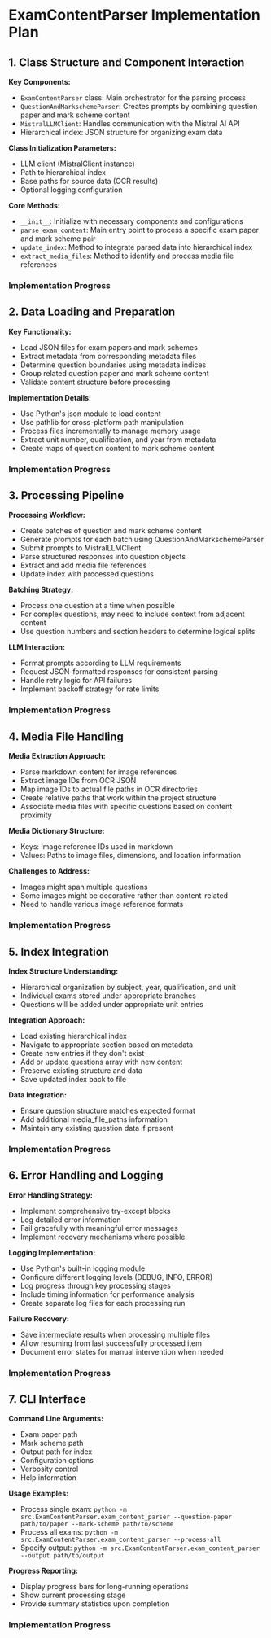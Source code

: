 # ExamContentParser Implementation Plan

## 1. Class Structure and Component Interaction

**Key Components:**

- `ExamContentParser` class: Main orchestrator for the parsing process
- `QuestionAndMarkschemeParser`: Creates prompts by combining question paper and mark scheme content
- `MistralLLMClient`: Handles communication with the Mistral AI API
- Hierarchical index: JSON structure for organizing exam data

**Class Initialization Parameters:**

- LLM client (MistralClient instance)
- Path to hierarchical index
- Base paths for source data (OCR results)
- Optional logging configuration

**Core Methods:**

- `__init__`: Initialize with necessary components and configurations
- `parse_exam_content`: Main entry point to process a specific exam paper and mark scheme pair
- `update_index`: Method to integrate parsed data into hierarchical index
- `extract_media_files`: Method to identify and process media file references

### Implementation Progress
<!-- Progress updates for class structure implementation -->

## 2. Data Loading and Preparation

**Key Functionality:**

- Load JSON files for exam papers and mark schemes
- Extract metadata from corresponding metadata files
- Determine question boundaries using metadata indices
- Group related question paper and mark scheme content
- Validate content structure before processing

**Implementation Details:**

- Use Python's json module to load content
- Use pathlib for cross-platform path manipulation
- Process files incrementally to manage memory usage
- Extract unit number, qualification, and year from metadata
- Create maps of question content to mark scheme content

### Implementation Progress
<!-- Progress updates for data loading functionality -->

## 3. Processing Pipeline

**Processing Workflow:**

- Create batches of question and mark scheme content
- Generate prompts for each batch using QuestionAndMarkschemeParser
- Submit prompts to MistralLLMClient
- Parse structured responses into question objects
- Extract and add media file references
- Update index with processed questions

**Batching Strategy:**

- Process one question at a time when possible
- For complex questions, may need to include context from adjacent content
- Use question numbers and section headers to determine logical splits

**LLM Interaction:**

- Format prompts according to LLM requirements
- Request JSON-formatted responses for consistent parsing
- Handle retry logic for API failures
- Implement backoff strategy for rate limits

### Implementation Progress
<!-- Progress updates for processing pipeline implementation -->

## 4. Media File Handling

**Media Extraction Approach:**

- Parse markdown content for image references
- Extract image IDs from OCR JSON
- Map image IDs to actual file paths in OCR directories
- Create relative paths that work within the project structure
- Associate media files with specific questions based on content proximity

**Media Dictionary Structure:**

- Keys: Image reference IDs used in markdown
- Values: Paths to image files, dimensions, and location information

**Challenges to Address:**

- Images might span multiple questions
- Some images might be decorative rather than content-related
- Need to handle various image reference formats

### Implementation Progress
<!-- Progress updates for media file handling -->

## 5. Index Integration

**Index Structure Understanding:**

- Hierarchical organization by subject, year, qualification, and unit
- Individual exams stored under appropriate branches
- Questions will be added under appropriate unit entries

**Integration Approach:**

- Load existing hierarchical index
- Navigate to appropriate section based on metadata
- Create new entries if they don't exist
- Add or update questions array with new content
- Preserve existing structure and data
- Save updated index back to file

**Data Integration:**

- Ensure question structure matches expected format
- Add additional media_file_paths information
- Maintain any existing question data if present

### Implementation Progress
<!-- Progress updates for index integration -->

## 6. Error Handling and Logging

**Error Handling Strategy:**

- Implement comprehensive try-except blocks
- Log detailed error information
- Fail gracefully with meaningful error messages
- Implement recovery mechanisms where possible

**Logging Implementation:**

- Use Python's built-in logging module
- Configure different logging levels (DEBUG, INFO, ERROR)
- Log progress through key processing stages
- Include timing information for performance analysis
- Create separate log files for each processing run

**Failure Recovery:**

- Save intermediate results when processing multiple files
- Allow resuming from last successfully processed item
- Document error states for manual intervention when needed

### Implementation Progress
<!-- Progress updates for error handling and logging -->

## 7. CLI Interface

**Command Line Arguments:**

- Exam paper path
- Mark scheme path
- Output path for index
- Configuration options
- Verbosity control
- Help information

**Usage Examples:**

- Process single exam: `python -m src.ExamContentParser.exam_content_parser --question-paper path/to/paper --mark-scheme path/to/scheme`
- Process all exams: `python -m src.ExamContentParser.exam_content_parser --process-all`
- Specify output: `python -m src.ExamContentParser.exam_content_parser --output path/to/output`

**Progress Reporting:**

- Display progress bars for long-running operations
- Show current processing stage
- Provide summary statistics upon completion

### Implementation Progress
<!-- Progress updates for CLI interface -->
